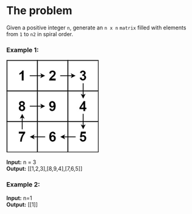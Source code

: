 # The problem

Given a positive integer `n`, generate an `n x n` `matrix` filled with elements from `1` to `n2` in spiral order.

### Example 1:

![img.png](img.png)

**Input:** n = 3  
**Output:** [[1,2,3],[8,9,4],[7,6,5]]

### Example 2:

**Input:** n=1  
**Output:** [[1]]  
